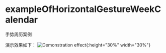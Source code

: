 # exampleOfHorizontalGestureWeekCalendar
手势周历案例

演示效果如下：
![Demonstration effect](./20230713153841.gif){:height="30%" width="30%"}
